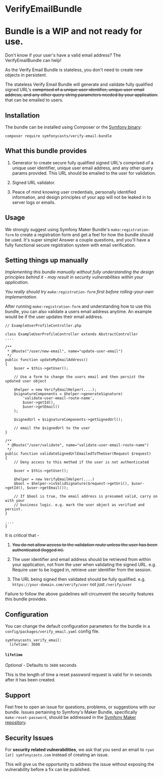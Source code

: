 # VerifyEmailBundle
# Bundle is a WIP and not ready for use.

Don't know if your user's have a valid email address? The VerifyEmailBundle can
help!

As the Verify Email Bundle is stateless, you don't need to create new objects in
persistent.

The stateless Verify Email Bundle will generate and validate fully qualified
 signed URL's ~~comprised of a unique user identifier, unique user email address, 
 and any other query string parameters needed by your application.~~ that can be
 emailed to users.

## Installation

The bundle can be installed using Composer or the [Symfony binary](https://symfony.com/download):

```
composer require symfonycasts/verify-email-bundle
```

## What this bundle provides

1) Generator to create secure fully qualified signed URL's comprised of a unique user 
identifier, unique user email address, and any other query params provided. This
 URL should be emailed to the user for validation.

2) Signed URL validator.

3) Peace of mind knowing user credentials, personally identified information, and
design principles of your app will not be leaked in to server logs or emails.

## Usage

We strongly suggest using Symfony Maker Bundle's `make:registration-form` to 
create a registration form and get a feel for how the bundle should be used. It's
super simple! Answer a couple questions, and you'll have a fully functional secure
registration system with email verification.

## Setting things up manually

_Implementing this bundle manually without fully understanding the design principles
 behind it - may result in security vulnerabilities within your application._
 
 _You really should try `make:registration-form` first before rolling-your-own
 implementation._

After running `make:registration-form` and understanding how to use this bundle,
you can also validate a users email address anytime. An example would be if the 
user updates their email address.

```
// ExampleUserProfileController.php

class ExampleUserProfileController extends AbstractController
....

/**
 * @Route("/user/new-email", name="update-user-email")
 */
public function updateMyEmailAddress()
{
    $user = $this->getUser();

    // Use a form to change the users email and then persist the updated user object
    
    $helper = new VerifyEmailHelper(....);
    $signatureComponents = $helper->generateSignature(
        'validate-user-email-route-name',
        $user->getId(),
        $user->getEmail()
    );
    
    $signedUrl = $signatureComponents->getSignedUrl();

    // email the $signedUrl to the user
}

/**
 * @Route("/user/validate", name="validate-user-email-route-name")
 */
public function validateSignedUrlEmailedToTheUser(Request $request)
{
    // Deny access to this method if the user is not authenticated

    $user = $this->getUser();
    
    $helper = new VerifyEmailHelper(....)
    $bool = $helper->isValidSignature($request->getUri(), $user->getId(), $user->getEmail());
    
    // If $bool is true, the email address is presumed valid, carry on with your
    // business logic. e.g. mark the user object as verified and persist.
}

....
}
```

It is _critical_ that - 

1) ~~You do not allow access to the validation route unless the user has been
authenticated (logged in).~~ 

2) The user identifier and email address should be retrieved from within your
application, not from the user when validating the signed URL. e.g. Require user
to be logged in, retrieve user identifier from the session.

3) The URL being signed then validated should be fully qualified. e.g. 
`https://your-domain.com/verify/user` not just `/verify/user`

Failure to follow the above guidelines will circumvent the security features this
bundle provides.

## Configuration

You can change the default configuration parameters for the bundle in a 
`config/packages/verify_email.yaml` config file.

```
symfonycasts_verify_email:
  lifetime: 3600
```

#### `lifetime`

_Optional_ - Defaults to `3600` seconds

This is the length of time a reset password request is valid for in seconds 
after it has been created. 

## Support

Feel free to open an issue for questions, problems, or suggestions with our bundle.
Issues pertaining to Symfony's Maker Bundle, specifically `make:reset-password`,
should be addressed in the [Symfony Maker repository](https://github.com/symfony/maker-bundle).

## Security Issues
For **security related vulnerabilities**, we ask that you send an email to 
`ryan [at] symfonycasts.com` instead of creating an issue. 

This will give us the opportunity to address the issue without exposing the
vulnerability before a fix can be published.

